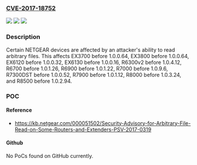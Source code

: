 ### [CVE-2017-18752](https://cve.mitre.org/cgi-bin/cvename.cgi?name=CVE-2017-18752)
![](https://img.shields.io/static/v1?label=Product&message=n%2Fa&color=blue)
![](https://img.shields.io/static/v1?label=Version&message=n%2Fa&color=blue)
![](https://img.shields.io/static/v1?label=Vulnerability&message=n%2Fa&color=brighgreen)

### Description

Certain NETGEAR devices are affected by an attacker's ability to read arbitrary files. This affects EX3700 before 1.0.0.64, EX3800 before 1.0.0.64, EX6120 before 1.0.0.32, EX6130 before 1.0.0.16, R6300v2 before 1.0.4.12, R6700 before 1.0.1.26, R6900 before 1.0.1.22, R7000 before 1.0.9.6, R7300DST before 1.0.0.52, R7900 before 1.0.1.12, R8000 before 1.0.3.24, and R8500 before 1.0.2.94.

### POC

#### Reference
- https://kb.netgear.com/000051502/Security-Advisory-for-Arbitrary-File-Read-on-Some-Routers-and-Extenders-PSV-2017-0319

#### Github
No PoCs found on GitHub currently.

